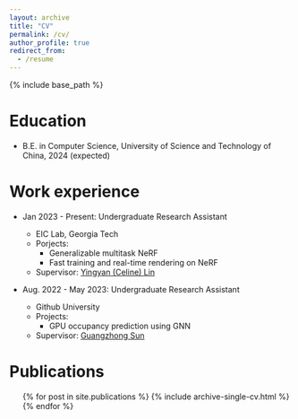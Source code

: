 ```yaml
---
layout: archive
title: "CV"
permalink: /cv/
author_profile: true
redirect_from:
  - /resume
---
```


{% include base_path %}

Education
======
* B.E. in Computer Science, University of Science and Technology of China, 2024 (expected)

Work experience
======
* Jan 2023 - Present: Undergraduate Research Assistant
  * EIC Lab, Georgia Tech
  * Porjects:
    * Generalizable multitask NeRF
    * Fast training and real-time rendering on NeRF
  * Supervisor: [Yingyan (Celine) Lin](https://eiclab.scs.gatech.edu/pages/team.html)

* Aug. 2022 - May 2023: Undergraduate Research Assistant
  * Github University
  * Projects:
    * GPU occupancy prediction using GNN 
  * Supervisor: [Guangzhong Sun](http://staff.ustc.edu.cn/~gzsun/)
  
[//]: # (Skills)

[//]: # (======)

[//]: # (* Skill 1)

[//]: # (* Skill 2)

[//]: # (  * Sub-skill 2.1)

[//]: # (  * Sub-skill 2.2)

[//]: # (  * Sub-skill 2.3)

[//]: # (* Skill 3)

Publications
======
  <ul>{% for post in site.publications %}
    {% include archive-single-cv.html %}
  {% endfor %}</ul>
  
[//]: # (Talks)

[//]: # (======)

[//]: # (  <ul>{% for post in site.talks %})

[//]: # (    {% include archive-single-talk-cv.html %})

[//]: # (  {% endfor %}</ul>)
  
[//]: # (Teaching)

[//]: # (======)

[//]: # (  <ul>{% for post in site.teaching %})

[//]: # (    {% include archive-single-cv.html %})

[//]: # (  {% endfor %}</ul>)

[//]: # (  )
[//]: # (Service and leadership)

[//]: # (======)

[//]: # (* Currently signed in to 43 different slack teams)
